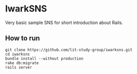 # IwarkSNS

Very basic sample SNS for short introduction about Rails.

## How to run

```
git clone https://github.com/lit-study-group/iwarksns.git
cd iwarksns
bundle install --without production
rake db:migrate
rails server
```
